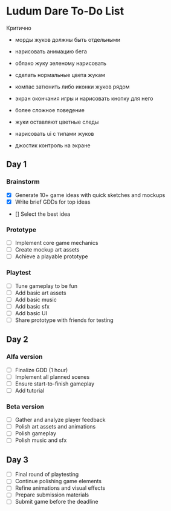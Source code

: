 # Ludum Dare To-Do List

Критично

- морды жуков должны быть отдельными
- нарисовать анимацию бега
- облако жуку зеленому нарисовать
- сделать нормальные цвета жукам

- компас затюнить либо иконки жуков рядом

- экран окончания игры и нарисовать кнопку для него
- более сложное поведение

- жуки оставляют цветные следы
- нарисовать ui с типами жуков
- джостик контроль на экране

## Day 1

### Brainstorm

- [x] Generate 10+ game ideas with quick sketches and mockups
- [x] Write brief GDDs for top ideas
- [] Select the best idea

### Prototype

- [ ] Implement core game mechanics
- [ ] Create mockup art assets
- [ ] Achieve a playable prototype

### Playtest

- [ ] Tune gameplay to be fun
- [ ] Add basic art assets
- [ ] Add basic music
- [ ] Add basic sfx
- [ ] Add basic UI
- [ ] Share prototype with friends for testing

## Day 2

### Alfa version

- [ ] Finalize GDD (1 hour)
- [ ] Implement all planned scenes
- [ ] Ensure start-to-finish gameplay
- [ ] Add tutorial

### Beta version

- [ ] Gather and analyze player feedback
- [ ] Polish art assets and animations
- [ ] Polish gameplay
- [ ] Polish music and sfx

## Day 3

- [ ] Final round of playtesting
- [ ] Continue polishing game elements
- [ ] Refine animations and visual effects
- [ ] Prepare submission materials
- [ ] Submit game before the deadline
